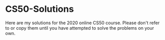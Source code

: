 # CS50-Solutions

Here are my solutions for the 2020 online CS50 course. Please don't refer to or copy them until you have attempted to solve the problems on your own.
